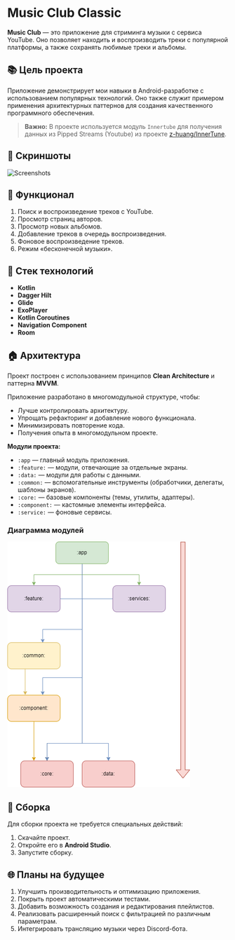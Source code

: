 # Music Club Classic

**Music Club** — это приложение для стриминга музыки с сервиса YouTube. Оно позволяет находить и воспроизводить треки с популярной платформы, а также сохранять любимые треки и альбомы.

## 📚 Цель проекта
Приложение демонстрирует мои навыки в Android-разработке с использованием популярных технологий. Оно также служит примером применения архитектурных паттернов для создания качественного программного обеспечения.

> **Важно:** В проекте используется модуль `Innertube` для получения данных из Pipped Streams (Youtube) из проекте [z-huang/InnerTune](https://github.com/z-huang/InnerTune).

## 📱 Скриншоты
![Screenshots](docs/images/Collage.png)

## 👀 Функционал
1. Поиск и воспроизведение треков с YouTube.
2. Просмотр страниц авторов.
3. Просмотр новых альбомов.
4. Добавление треков в очередь воспроизведения.
5. Фоновое воспроизведение треков.
6. Режим «бесконечной музыки».

## 🧹 Стек технологий
- **Kotlin**
- **Dagger Hilt**
- **Glide**
- **ExoPlayer**
- **Kotlin Coroutines** 
- **Navigation Component**
- **Room**

## 🏠 Архитектура
Проект построен с использованием принципов **Clean Architecture** и паттерна **MVVM**.

Приложение разработано в многомодульной структуре, чтобы:
- Лучше контролировать архитектуру.
- Упрощать рефакторинг и добавление нового функционала.
- Минимизировать повторение кода.
- Получения опыта в многомодульном проекте.

**Модули проекта:**
- `:app` — главный модуль приложения.
- `:feature:` — модули, отвечающие за отдельные экраны.
- `:data:` — модули для работы с данными.
- `:common:` — вспомогательные инструменты (обработчики, делегаты, шаблоны экранов).
- `:core:` — базовые компоненты (темы, утилиты, адаптеры).
- `:component:` — кастомные элементы интерфейса.
- `:service:` — фоновые сервисы.

### Диаграмма модулей
![Diagram](docs/images/diagram.png)

## 🔧 Сборка
Для сборки проекта не требуется специальных действий:
1. Скачайте проект.
2. Откройте его в **Android Studio**.
3. Запустите сборку.

## 🌐 Планы на будущее
1. Улучшить производительность и оптимизацию приложения.
2. Покрыть проект автоматическими тестами.
3. Добавить возможность создания и редактирования плейлистов.
4. Реализовать расширенный поиск с фильтрацией по различным параметрам.
5. Интегрировать трансляцию музыки через Discord-бота.

